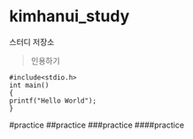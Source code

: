 # kimhanui_study
스터디 저장소
>인용하기
```
#include<stdio.h>
int main()
{
printf("Hello World");
}
```
#practice
##practice
###practice
####practice
